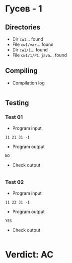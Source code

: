 # Гусев - 1
## Directories
- Dir `cw1`... found
- File `cw1/var`... found
- Dir `cw1/1`... found
- File `cw1/1/P1.java`... found
## Compiling
- Compilation log
```

```
## Testing
### Test 01
- Program input
```
11 21 31 -1

```
- Program output
```
NO

```
- Check output
```

```
### Test 02
- Program input
```
11 22 31 -1

```
- Program output
```
YES

```
- Check output
```

```
# Verdict: AC
